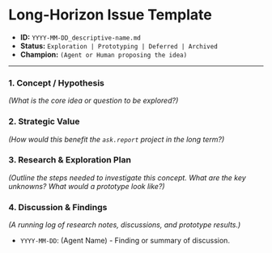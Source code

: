 # Long-Horizon Issue Template

- **ID:** `YYYY-MM-DD_descriptive-name.md`
- **Status:** `Exploration | Prototyping | Deferred | Archived`
- **Champion:** `(Agent or Human proposing the idea)`

---

### 1. Concept / Hypothesis

*(What is the core idea or question to be explored?)*

### 2. Strategic Value

*(How would this benefit the `ask.report` project in the long term?)*

### 3. Research & Exploration Plan

*(Outline the steps needed to investigate this concept. What are the key unknowns? What would a prototype look like?)*

### 4. Discussion & Findings

*(A running log of research notes, discussions, and prototype results.)*

- `YYYY-MM-DD`: (Agent Name) - Finding or summary of discussion.

